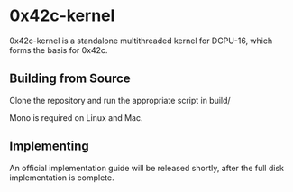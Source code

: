 # 0x42c-kernel

0x42c-kernel is a standalone multithreaded kernel for DCPU-16, which forms the basis for 0x42c.

## Building from Source

Clone the repository and run the appropriate script in build/

Mono is required on Linux and Mac.

## Implementing

An official implementation guide will be released shortly, after the full disk implementation
is complete.